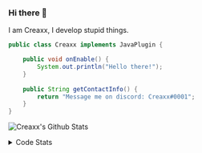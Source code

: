 ### Hi there 👋

I am Creaxx, I develop stupid things. 

```java
public class Creaxx implements JavaPlugin {

    public void onEnable() {
        System.out.println("Hello there!");
    }
    
    public String getContactInfo() {
        return "Message me on discord: Creaxx#0001";
    }
}
```

![Creaxx's Github Stats](https://github-readme-stats.vercel.app/api?username=CreaxxOG&show_icons=true&theme=dark&count_private=true)

<details>
  <summary>Code Stats</summary>

<!--START_SECTION:waka-->
![Code Time](http://img.shields.io/badge/Code%20Time-1%2C253%20hrs%2048%20mins-blue)

![Lines of code](https://img.shields.io/badge/From%20Hello%20World%20I%27ve%20Written-504.5%20thousand%20lines%20of%20code-blue)

**🐱 My GitHub Data** 

> 📦 66.3 kB Used in GitHub's Storage 
 > 
> 🏆 1,499 Contributions in the Year 2023
 > 
> 🚫 Not Opted to Hire
 > 
> 📜 4 Public Repositories 
 > 
> 🔑 2 Private Repositories 
 > 
**I'm a Night 🦉** 

```text
🌞 Morning                282 commits         ██░░░░░░░░░░░░░░░░░░░░░░░   07.34 % 
🌆 Daytime                1637 commits        ███████████░░░░░░░░░░░░░░   42.63 % 
🌃 Evening                1859 commits        ████████████░░░░░░░░░░░░░   48.41 % 
🌙 Night                  62 commits          ░░░░░░░░░░░░░░░░░░░░░░░░░   01.61 % 
```
📅 **I'm Most Productive on Saturday** 

```text
Monday                   464 commits         ███░░░░░░░░░░░░░░░░░░░░░░   12.08 % 
Tuesday                  558 commits         ████░░░░░░░░░░░░░░░░░░░░░   14.53 % 
Wednesday                585 commits         ████░░░░░░░░░░░░░░░░░░░░░   15.23 % 
Thursday                 619 commits         ████░░░░░░░░░░░░░░░░░░░░░   16.12 % 
Friday                   356 commits         ██░░░░░░░░░░░░░░░░░░░░░░░   09.27 % 
Saturday                 661 commits         ████░░░░░░░░░░░░░░░░░░░░░   17.21 % 
Sunday                   597 commits         ████░░░░░░░░░░░░░░░░░░░░░   15.55 % 
```


📊 **This Week I Spent My Time On** 

```text
💬 Programming Languages: 
Java                     20 hrs 11 mins      ██████████████████████░░░   89.92 % 
XML                      52 mins             █░░░░░░░░░░░░░░░░░░░░░░░░   03.92 % 
Kotlin                   49 mins             █░░░░░░░░░░░░░░░░░░░░░░░░   03.66 % 
GitIgnore file           13 mins             ░░░░░░░░░░░░░░░░░░░░░░░░░   01.00 % 
Properties               10 mins             ░░░░░░░░░░░░░░░░░░░░░░░░░   00.81 % 

🔥 Editors: 
IntelliJ                 22 hrs 27 mins      █████████████████████████   100.00 % 
```

**I Mostly Code in Java** 

```text
Java                     58 repos            ████████████████████░░░░░   80.56 % 
Kotlin                   9 repos             ███░░░░░░░░░░░░░░░░░░░░░░   12.50 % 
CSS                      2 repos             █░░░░░░░░░░░░░░░░░░░░░░░░   02.78 % 
TypeScript               2 repos             █░░░░░░░░░░░░░░░░░░░░░░░░   02.78 % 
EJS                      1 repo              ░░░░░░░░░░░░░░░░░░░░░░░░░   01.39 % 
```




 Last Updated on 12/05/2023 12:34:34 UTC
<!--END_SECTION:waka-->
</details>
